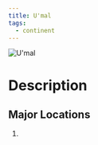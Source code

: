 ```yaml
---
title: U'mal
tags:
  - continent
---
```

<img src="../../images/umal.webp" alt="U'mal" usemap="#umal">  
  
<map name="umal">
</map>

# Description


## Major Locations
1. 